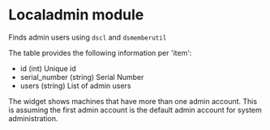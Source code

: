 Localadmin module
=================

Finds admin users using `dscl` and `dsmemberutil`

The table provides the following information per 'item':

* id (int) Unique id
* serial_number (string) Serial Number
* users (string) List of admin users	   

The widget shows machines that have more than one admin account.  This is assuming the first admin account is the default admin account for system administration. 
